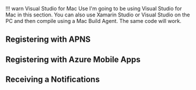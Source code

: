 !!! warn Visual Studio for Mac Use
    I'm going to be using Visual Studio for Mac in this section.  You can also use Xamarin Studio or Visual Studio
    on the PC and then compile using a Mac Build Agent.  The same code will work.

## Registering with APNS

## Registering with Azure Mobile Apps

## Receiving a Notifications

